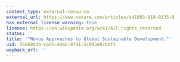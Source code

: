 ```yaml
---
content_type: external-resource
external_url: https://www.nature.com/articles/s41893-018-0135-8
has_external_license_warning: true
license: https://en.wikipedia.org/wiki/All_rights_reserved
status: ''
title: '"Nexus Approaches to Global Sustainable Development."'
uid: 566686db-cad6-44a5-9741-5c093e07bbf3
wayback_url: ''
---
```

